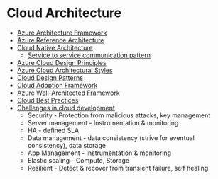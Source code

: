 # Cloud Architecture
* [Azure Architecture Framework](https://docs.microsoft.com/en-us/azure/architecture/framework/)
* [Azure Reference Architecture](https://docs.microsoft.com/en-us/azure/architecture/browse/)
* [Cloud Native Architecture](https://docs.microsoft.com/en-us/dotnet/architecture/cloud-native/introduction)
    * [Service to service communication pattern](https://docs.microsoft.com/en-us/dotnet/architecture/cloud-native/service-to-service-communication)
* [Azure Cloud Design Principles](https://docs.microsoft.com/en-us/azure/architecture/guide/design-principles)
* [Azure Cloud Architectural Styles](https://docs.microsoft.com/en-us/azure/architecture/guide/architecture-styles/)
* [Cloud Design Patterns](https://docs.microsoft.com/en-us/azure/architecture/patterns/)
* [Cloud Adoption Framework](https://docs.microsoft.com/en-us/azure/cloud-adoption-framework/overview)
* [Azure Well-Architected Framework](https://docs.microsoft.com/en-us/azure/architecture/framework/)
* [Cloud Best Practices](https://docs.microsoft.com/en-us/azure/architecture/guide/#best-practices)
* [Challenges in cloud development](https://docs.microsoft.com/en-us/azure/architecture/patterns/#challenges-in-cloud-development)
    * Security - Protection from malicious attacks, key management
    * Server management - Instrumentation & monitoring
    * HA - defined SLA
    * Data management - data consistency (strive for eventual consistency), data storage
    * App Management - Instrumentation & monitoring
    * Elastic scaling - Compute, Storage
    * Resilient - Detect & recover from transient failure, self healing
